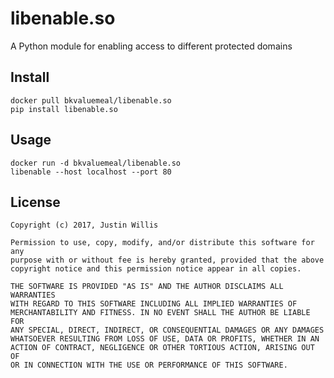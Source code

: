 libenable.so
============

A Python module for enabling access to different protected domains

Install
-------

	docker pull bkvaluemeal/libenable.so
	pip install libenable.so

Usage
-----

	docker run -d bkvaluemeal/libenable.so
	libenable --host localhost --port 80

License
-------

	Copyright (c) 2017, Justin Willis

	Permission to use, copy, modify, and/or distribute this software for any
	purpose with or without fee is hereby granted, provided that the above
	copyright notice and this permission notice appear in all copies.

	THE SOFTWARE IS PROVIDED "AS IS" AND THE AUTHOR DISCLAIMS ALL WARRANTIES
	WITH REGARD TO THIS SOFTWARE INCLUDING ALL IMPLIED WARRANTIES OF
	MERCHANTABILITY AND FITNESS. IN NO EVENT SHALL THE AUTHOR BE LIABLE FOR
	ANY SPECIAL, DIRECT, INDIRECT, OR CONSEQUENTIAL DAMAGES OR ANY DAMAGES
	WHATSOEVER RESULTING FROM LOSS OF USE, DATA OR PROFITS, WHETHER IN AN
	ACTION OF CONTRACT, NEGLIGENCE OR OTHER TORTIOUS ACTION, ARISING OUT OF
	OR IN CONNECTION WITH THE USE OR PERFORMANCE OF THIS SOFTWARE.
